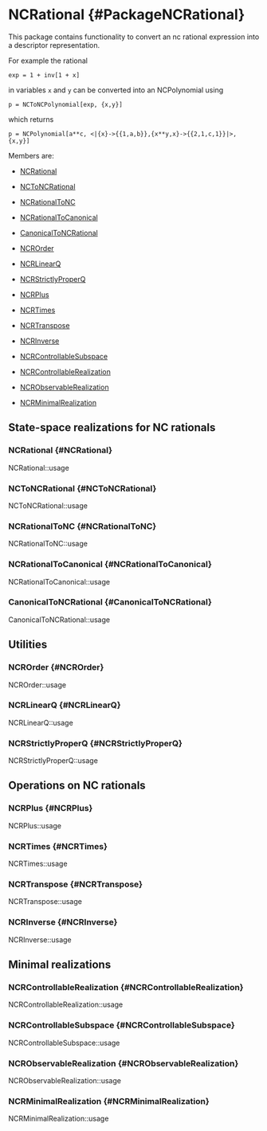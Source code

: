 # NCRational {#PackageNCRational}

This package contains functionality to convert an nc rational expression into a descriptor representation.

For example the rational

    exp = 1 + inv[1 + x]

in variables `x` and `y` can be converted into an NCPolynomial using

    p = NCToNCPolynomial[exp, {x,y}]

which returns

    p = NCPolynomial[a**c, <|{x}->{{1,a,b}},{x**y,x}->{{2,1,c,1}}|>, {x,y}]

Members are:

* [NCRational](#NCRational)
* [NCToNCRational](#NCToNCRational)
* [NCRationalToNC](#NCRationalToNC)
* [NCRationalToCanonical](#NCRationalToCanonical)
* [CanonicalToNCRational](#CanonicalToNCRational)

* [NCROrder](#NCROrder)
* [NCRLinearQ](#NCRLinearQ)
* [NCRStrictlyProperQ](#NCRStrictlyProperQ)

* [NCRPlus](#NCRPlus)
* [NCRTimes](#NCRTimes)
* [NCRTranspose](#NCRTranspose)
* [NCRInverse](#NCRInverse)

* [NCRControllableSubspace](#NCRControllableSubspace)
* [NCRControllableRealization](#NCRControllableRealization)
* [NCRObservableRealization](#NCRObservableRealization)
* [NCRMinimalRealization](#NCRMinimalRealization)

## State-space realizations for NC rationals

### NCRational {#NCRational}
NCRational::usage

### NCToNCRational {#NCToNCRational}
NCToNCRational::usage

### NCRationalToNC {#NCRationalToNC}
NCRationalToNC::usage

### NCRationalToCanonical {#NCRationalToCanonical}
NCRationalToCanonical::usage

### CanonicalToNCRational {#CanonicalToNCRational}
CanonicalToNCRational::usage

## Utilities

### NCROrder {#NCROrder}
NCROrder::usage

### NCRLinearQ {#NCRLinearQ}
NCRLinearQ::usage

### NCRStrictlyProperQ {#NCRStrictlyProperQ}
NCRStrictlyProperQ::usage

## Operations on NC rationals

### NCRPlus {#NCRPlus}
NCRPlus::usage

### NCRTimes {#NCRTimes}
NCRTimes::usage

### NCRTranspose {#NCRTranspose}
NCRTranspose::usage

### NCRInverse {#NCRInverse}
NCRInverse::usage

## Minimal realizations

### NCRControllableRealization {#NCRControllableRealization}
NCRControllableRealization::usage

### NCRControllableSubspace {#NCRControllableSubspace}
NCRControllableSubspace::usage

### NCRObservableRealization {#NCRObservableRealization}
NCRObservableRealization::usage

### NCRMinimalRealization {#NCRMinimalRealization}
NCRMinimalRealization::usage
